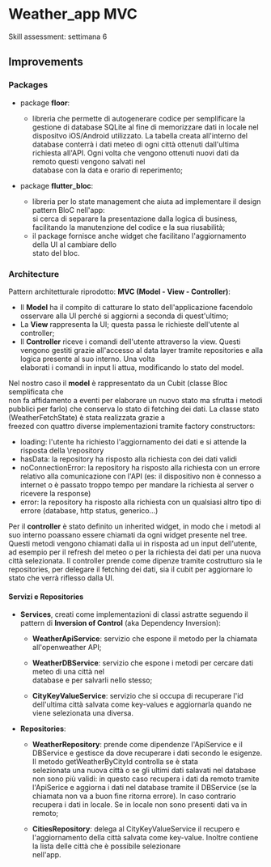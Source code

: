 # Weather_app MVC

Skill assessment: settimana 6

## Improvements

### Packages

- package **floor**:
    - libreria che permette di autogenerare codice per semplificare la gestione di database SQLite
      al fine di memorizzare dati in locale nel dispositvo iOS/Android utilizzato. La tabella creata
      all'interno del database conterrà i dati meteo di ogni città ottenuti dall'ultima richiesta
      all'API. Ogni volta che vengono ottenuti nuovi dati da remoto questi vengono salvati nel  
      database con la data e orario di reperimento;

- package **flutter_bloc**:
    - libreria per lo state management che aiuta ad implementare il design pattern BloC nell'app:  
      si cerca di separare la presentazione dalla logica di business, facilitando la manutenzione
      del codice e la sua riusabilità;
    - il package fornisce anche widget che facilitano l'aggiornamento della UI al cambiare dello    
      stato del bloc.

### Architecture

Pattern architetturale riprodotto: **MVC (Model - View - Controller)**:

- Il **Model** ha il compito di catturare lo stato dell'applicazione facendolo osservare alla UI
  perché si aggiorni a seconda di quest'ultimo;
- La **View** rappresenta la UI; questa passa le richieste dell'utente al  
  controller;
- Il **Controller** riceve i comandi dell'utente attraverso la view. Questi vengono gestiti grazie
  all'accesso al data layer tramite repositories e alla logica presente al suo interno. Una volta  
  elaborati i comandi in input li attua, modificando lo stato del model.

Nel nostro caso il **model** è rappresentato da un Cubit (classe Bloc semplificata che  
non fa affidamento a eventi per elaborare un nuovo stato ma sfrutta i metodi pubblici per farlo) che
conserva lo stato di fetching dei dati. La classe stato (WeatherFetchState) è stata realizzata
grazie a  
freezed con quattro diverse implementazioni tramite factory constructors:

- loading: l'utente ha richiesto l'aggiornamento dei dati e si attende la risposta della \repository
- hasData: la repository ha risposto alla richiesta con dei dati validi
- noConnectionError: la repository ha risposto alla richiesta con un errore relativo alla
  comunicazione con l'API (es: il dispositivo non è connesso a internet o è passato troppo tempo per
  mandare la richiesta al server o ricevere la response)
- error: la repository ha risposto alla richiesta con un qualsiasi altro tipo di errore (database,
  http status, generico...)


Per il **controller** è stato definito un inherited widget, in modo che i metodi al suo interno
poassano essere chiamati da ogni widget presente nel tree. Questi metodi vengono chiamati dalla ui
in risposta ad un input dell'utente, ad esempio per il refresh del meteo o per la richiesta dei dati
per una nuova città selezionata.
Il controller prende come dipenze tramite costrutturo sia le
repositories, per delegare il fetching dei dati, sia il cubit per aggiornare lo stato che verrà
riflesso dalla UI.

#### Servizi e Repositories

- **Services**, creati come implementazioni di classi astratte seguendo il pattern di **Inversion of
  Control** (aka Dependency Inversion):
    - **WeatherApiService**: servizio che espone il metodo per la chiamata all'openweather API;

    - **WeatherDBService**: servizio che espone i metodi per cercare dati meteo di una città nel    
      database e per salvarli nello stesso;

    - **CityKeyValueService**: servizio che si occupa di recuperare l'id dell'ultima città salvata
      come key-values e aggiornarla quando ne viene selezionata una diversa.

- **Repositories**:
    - **WeatherRepository**: prende come dipendenze l'ApiService e il DBService e gestisce da dove
      recuperare i dati secondo le esigenze. Il metodo getWeatherByCityId controlla se è stata    
      selezionata una nuova città o se gli ultimi dati salavati nel database non sono più validi: in
      questo caso recupera i dati da remoto tramite l'ApiSerice e aggiorna i dati nel database
      tramite il DBService (se la chiamata non va a buon fine ritorna errore). In caso contrario
      recupera i dati in locale. Se in locale non sono presenti dati va in remoto;

    - **CitiesRepository**: delega al CityKeyValueService il recupero e l'aggiornamento della città
      salvata come key-value. Inoltre contiene la lista delle città che è possibile selezionare  
      nell'app.